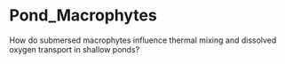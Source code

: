# Pond_Macrophytes
How do submersed macrophytes influence thermal mixing and dissolved oxygen transport in shallow ponds?
